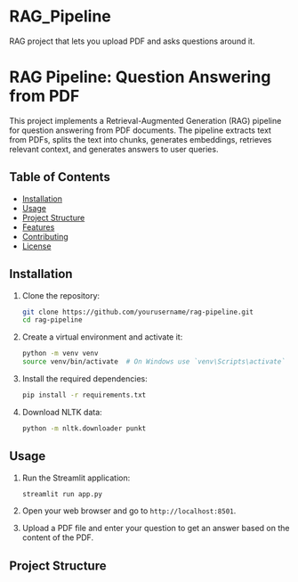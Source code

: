 # RAG_Pipeline
RAG project that lets you upload PDF and asks questions around it.

# RAG Pipeline: Question Answering from PDF

This project implements a Retrieval-Augmented Generation (RAG) pipeline for question answering from PDF documents. The pipeline extracts text from PDFs, splits the text into chunks, generates embeddings, retrieves relevant context, and generates answers to user queries.

## Table of Contents

- [Installation](#installation)
- [Usage](#usage)
- [Project Structure](#project-structure)
- [Features](#features)
- [Contributing](#contributing)
- [License](#license)

## Installation

1. Clone the repository:

    ```sh
    git clone https://github.com/yourusername/rag-pipeline.git
    cd rag-pipeline
    ```

2. Create a virtual environment and activate it:

    ```sh
    python -m venv venv
    source venv/bin/activate  # On Windows use `venv\Scripts\activate`
    ```

3. Install the required dependencies:

    ```sh
    pip install -r requirements.txt
    ```

4. Download NLTK data:

    ```sh
    python -m nltk.downloader punkt
    ```

## Usage

1. Run the Streamlit application:

    ```sh
    streamlit run app.py
    ```

2. Open your web browser and go to `http://localhost:8501`.

3. Upload a PDF file and enter your question to get an answer based on the content of the PDF.

## Project Structure

